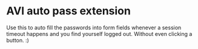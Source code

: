 # AVI auto pass extension
Use this to auto fill the passwords into form fields whenever a session timeout happens and you find yourself logged out. 
Without even clicking a button. :)

